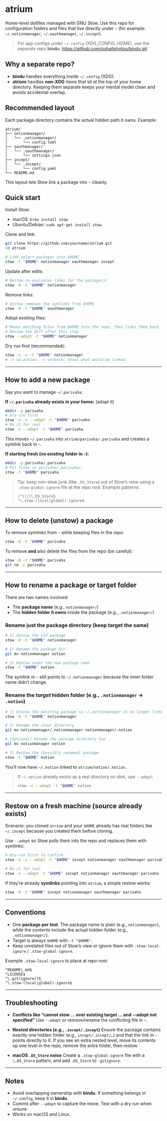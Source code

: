 # atrium

Home-level dotfiles managed with GNU Stow. Use this repo for configuration folders and files that live directly under `~` (for example: `~/.notionmanager`, `~/.oauthmanager`, `~/.incept`).

> For app configs under `~/.config` (XDG_CONFIG_HOME), use the separate repo **bindu**: https://github.com/suhailphotos/bindu.git

## Why a separate repo?
- **bindu** handles everything inside `~/.config` (XDG).
- **atrium** handles **non-XDG** items that sit at the top of your home directory.
Keeping them separate keeps your mental model clean and avoids accidental overlap.

## Recommended layout

Each package directory contains the actual hidden path it owns. Example:

```
atrium/
├── notionmanager/
│   └── .notionmanager/
│       └── config.toml
├── oauthmanager/
│   └── .oauthmanager/
│       └── settings.json
├── incept/
│   └── .incept/
│       └── config.yaml
└── README.md
```

This layout lets Stow link a package into `~` cleanly.

## Quick start

Install Stow:
- macOS: `brew install stow`
- Ubuntu/Debian: `sudo apt-get install stow`

Clone and link:
```bash
git clone https://github.com/yourname/atrium.git
cd atrium

# Link select packages into $HOME
stow -t "$HOME" notionmanager oauthmanager incept
```

Update after edits:
```bash
# Restow re-evaluates links for the package(s)
stow -R -t "$HOME" notionmanager
```

Remove links:
```bash
# Unstow removes the symlinks from $HOME
stow -D -t "$HOME" oauthmanager
```

Adopt existing files:
```bash
# Moves matching files from $HOME into the repo, then links them back
# Review the diff after this step
stow --adopt -t "$HOME" notionmanager
```

Dry run first (recommended):
```bash
stow -n -v -t "$HOME" notionmanager
# -n no-action, -v verbose: shows what would be linked
```

---

## How to add a new package

Say you want to manage `~/.parivaha`:

**If `~/.parivaha` already exists in your home:** (adopt it)
```bash
mkdir -p parivaha
# Dry-run first
stow -n -v --adopt -t "$HOME" parivaha
# Do it for real
stow -v --adopt -t "$HOME" parivaha
```
This moves `~/.parivaha` into `atrium/parivaha/.parivaha` and creates a symlink back in `~`.

**If starting fresh (no existing folder in `~`):**
```bash
mkdir -p parivaha/.parivaha
# Put files in parivaha/.parivaha/…
stow -t "$HOME" parivaha
```

> Tip: keep non-stow junk (like `.DS_Store`) out of Stow’s view using a `.stow-global-ignore` file at the repo root. Example patterns:
> ```
> (^)|/)\.DS_Store$
> ^\.stow-(local|global)-ignore$
> ```

---

## How to delete (unstow) a package

To remove symlinks from `~` while keeping files in the repo:
```bash
stow -D -t "$HOME" parivaha
```

To remove **and** also delete the files from the repo (be careful):
```bash
stow -D -t "$HOME" parivaha
git rm -r parivaha
```

---

## How to rename a package or target folder

There are two names involved:
- The **package name** (e.g., `notionmanager/`)
- The **hidden folder it owns** inside the package (e.g., `.notionmanager/`)

### Rename just the package directory (keep target the same)
```bash
# 1) Unstow the old package
stow -D -t "$HOME" notionmanager

# 2) Rename the package dir
git mv notionmanager notion

# 3) Restow under the new package name
stow -t "$HOME" notion
```
The symlink in `~` still points to `~/.notionmanager` because the inner folder name didn’t change.

### Rename the *target* hidden folder (e.g., `.notionmanager` → `.notion`)
```bash
# 1) Unstow the existing package so ~/.notionmanager is no longer linked
stow -D -t "$HOME" notionmanager

# 2) Rename the inner directory
git mv notionmanager/.notionmanager notionmanager/.notion

# (Optional) Rename the package directory too
git mv notionmanager notion

# 3) Restow the (possibly renamed) package
stow -t "$HOME" notion
```
You’ll now have `~/.notion` linked to `atrium/notion/.notion`.

> If `~/.notion` already exists as a real directory on disk, use `--adopt`:
> ```bash
> stow -v --adopt -t "$HOME" notion
> ```

---

## Restow on a fresh machine (source already exists)

Scenario: you cloned `atrium` and your `$HOME` already has real folders like `~/.incept` because you created them before cloning.

Use `--adopt` so Stow pulls them into the repo and replaces them with symlinks:

```bash
# Dry-run first to confirm
stow -n -v --adopt -t "$HOME" incept notionmanager oauthmanager parivaha

# Do it for real
stow -v --adopt -t "$HOME" incept notionmanager oauthmanager parivaha
```

If they’re already **symlinks** pointing into `atrium`, a simple restow works:
```bash
stow -R -t "$HOME" incept notionmanager oauthmanager parivaha
```

---

## Conventions

- One **package per tool**. The package name is plain (e.g., `notionmanager`), while the contents include the actual hidden folder (e.g., `.notionmanager/`).
- Target is always `$HOME` with `-t "$HOME"`.
- Keep unrelated files out of Stow’s view or ignore them with `.stow-local-ignore` / `.stow-global-ignore`.

Example `.stow-local-ignore` to place at repo root:
```
^README\.md$
^LICENSE$
^\.git(ignore)?$
^\.stow-(local|global)-ignore$
```

---

## Troubleshooting

- **Conflicts like “cannot stow … over existing target … and --adopt not specified”**
  Use `--adopt` *or* remove/rename the conflicting file in `~`.

- **Nested directories (e.g., `.incept/.incept`)**
  Ensure the package contains exactly one hidden folder (e.g., `incept/.incept/…`) and that the link in `~` points directly to it. If you see an extra nested level, move its contents up one level in the repo, remove the extra folder, then restow.

- **macOS `.DS_Store` noise**
  Create a `.stow-global-ignore` file with a `\.DS_Store` pattern, and add `.DS_Store` to `.gitignore`.

---

## Notes

- Avoid overlapping ownership with **bindu**. If something belongs in `~/.config`, keep it in **bindu**.
- Commit after `--adopt` to capture the move. Test with a dry run when unsure.
- Works on macOS and Linux.


